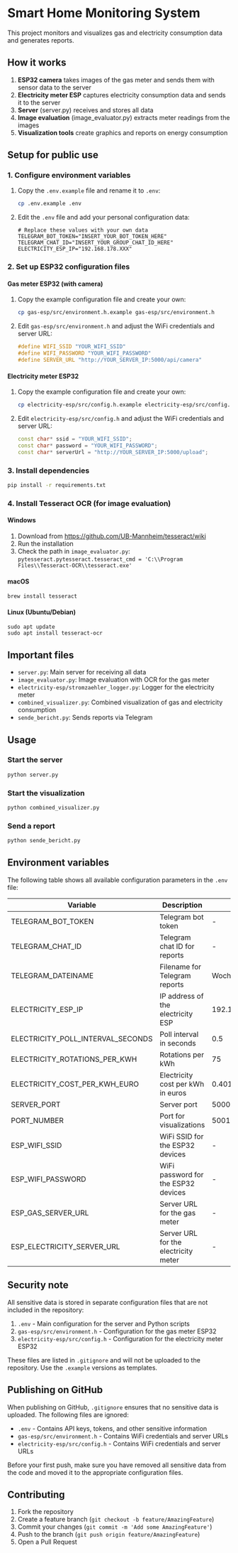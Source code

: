 # Smart Home Monitoring System

This project monitors and visualizes gas and electricity consumption data and generates reports.

## How it works

1. **ESP32 camera** takes images of the gas meter and sends them with sensor data to the server
2. **Electricity meter ESP** captures electricity consumption data and sends it to the server
3. **Server** (server.py) receives and stores all data
4. **Image evaluation** (image_evaluator.py) extracts meter readings from the images
5. **Visualization tools** create graphics and reports on energy consumption

## Setup for public use

### 1. Configure environment variables

1. Copy the `.env.example` file and rename it to `.env`:
   ```bash
   cp .env.example .env
   ```

2. Edit the `.env` file and add your personal configuration data:
   ```
   # Replace these values with your own data
   TELEGRAM_BOT_TOKEN="INSERT_YOUR_BOT_TOKEN_HERE"
   TELEGRAM_CHAT_ID="INSERT_YOUR_GROUP_CHAT_ID_HERE"
   ELECTRICITY_ESP_IP="192.168.178.XXX"
   ```

### 2. Set up ESP32 configuration files

#### Gas meter ESP32 (with camera)
1. Copy the example configuration file and create your own:
   ```bash
   cp gas-esp/src/environment.h.example gas-esp/src/environment.h
   ```
2. Edit `gas-esp/src/environment.h` and adjust the WiFi credentials and server URL:
   ```cpp
   #define WIFI_SSID "YOUR_WIFI_SSID"
   #define WIFI_PASSWORD "YOUR_WIFI_PASSWORD"
   #define SERVER_URL "http://YOUR_SERVER_IP:5000/api/camera"
   ```

#### Electricity meter ESP32
1. Copy the example configuration file and create your own:
   ```bash
   cp electricity-esp/src/config.h.example electricity-esp/src/config.h
   ```
2. Edit `electricity-esp/src/config.h` and adjust the WiFi credentials and server URL:
   ```cpp
   const char* ssid = "YOUR_WIFI_SSID";
   const char* password = "YOUR_WIFI_PASSWORD";
   const char* serverUrl = "http://YOUR_SERVER_IP:5000/upload";
   ```

### 3. Install dependencies

```bash
pip install -r requirements.txt
```

### 4. Install Tesseract OCR (for image evaluation)

#### Windows
1. Download from https://github.com/UB-Mannheim/tesseract/wiki
2. Run the installation
3. Check the path in `image_evaluator.py`: `pytesseract.pytesseract.tesseract_cmd = 'C:\\Program Files\\Tesseract-OCR\\tesseract.exe'`

#### macOS
```
brew install tesseract
```

#### Linux (Ubuntu/Debian)
```
sudo apt update
sudo apt install tesseract-ocr
```

## Important files

- `server.py`: Main server for receiving all data
- `image_evaluator.py`: Image evaluation with OCR for the gas meter
- `electricity-esp/stromzaehler_logger.py`: Logger for the electricity meter
- `combined_visualizer.py`: Combined visualization of gas and electricity consumption
- `sende_bericht.py`: Sends reports via Telegram

## Usage

### Start the server

```bash
python server.py
```

### Start the visualization

```bash
python combined_visualizer.py
```

### Send a report

```bash
python sende_bericht.py
```

## Environment variables

The following table shows all available configuration parameters in the `.env` file:

| Variable | Description | Default value |
|----------|--------------|--------------|
| TELEGRAM_BOT_TOKEN | Telegram bot token | - |
| TELEGRAM_CHAT_ID | Telegram chat ID for reports | - |
| TELEGRAM_DATEINAME | Filename for Telegram reports | Wochenbericht_Energie_KW_JAHR_WOCHE.png |
| ELECTRICITY_ESP_IP | IP address of the electricity ESP | 192.168.178.157 |
| ELECTRICITY_POLL_INTERVAL_SECONDS | Poll interval in seconds | 0.5 |
| ELECTRICITY_ROTATIONS_PER_KWH | Rotations per kWh | 75 |
| ELECTRICITY_COST_PER_KWH_EURO | Electricity cost per kWh in euros | 0.4017 |
| SERVER_PORT | Server port | 5000 |
| PORT_NUMBER | Port for visualizations | 5001 |
| ESP_WIFI_SSID | WiFi SSID for the ESP32 devices | - |
| ESP_WIFI_PASSWORD | WiFi password for the ESP32 devices | - |
| ESP_GAS_SERVER_URL | Server URL for the gas meter | - |
| ESP_ELECTRICITY_SERVER_URL | Server URL for the electricity meter | - |

## Security note

All sensitive data is stored in separate configuration files that are not included in the repository:

1. `.env` - Main configuration for the server and Python scripts
2. `gas-esp/src/environment.h` - Configuration for the gas meter ESP32
3. `electricity-esp/src/config.h` - Configuration for the electricity meter ESP32

These files are listed in `.gitignore` and will not be uploaded to the repository. Use the `.example` versions as templates.

## Publishing on GitHub

When publishing on GitHub, `.gitignore` ensures that no sensitive data is uploaded. The following files are ignored:

- `.env` - Contains API keys, tokens, and other sensitive information
- `gas-esp/src/environment.h` - Contains WiFi credentials and server URLs
- `electricity-esp/src/config.h` - Contains WiFi credentials and server URLs

Before your first push, make sure you have removed all sensitive data from the code and moved it to the appropriate configuration files.

## Contributing

1. Fork the repository
2. Create a feature branch (`git checkout -b feature/AmazingFeature`)
3. Commit your changes (`git commit -m 'Add some AmazingFeature'`)
4. Push to the branch (`git push origin feature/AmazingFeature`)
5. Open a Pull Request 